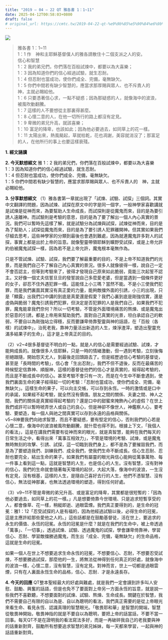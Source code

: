```yaml
---
title: "2019 – 04 – 22 QT 雅各書 1：1~11"
date: 2025-04-12T00:58:03+0800
draft: false
# original_url: https://cmtc.tw/2019-04-22-qt-%e9%9b%85%e5%90%84%e6%9b%b8-1%ef%bc%9a111
---
```


![](/images/qt.jpg)
> 雅各書 1：1\~11  
> 1：1 作　神和主耶穌基督僕人的雅各請散住十二個支派之人的安。  
> 信心和智慧  
> 1：2 我的弟兄們，你們落在百般試煉中，都要以為大喜樂；  
> 1：3 因為知道你們的信心經過試驗，就生忍耐。  
> 1：4 但忍耐也當成功，使你們成全、完備，毫無缺欠。  
> 1：5 你們中間若有缺少智慧的，應當求那厚賜與眾人、也不斥責人的　神，主就必賜給他。  
> 1：6 只要憑著信心求，一點不疑惑；因為那疑惑的人，就像海中的波浪，被風吹動翻騰。  
> 1：7 這樣的人不要想從主那裏得甚麼。  
> 1：8 心懷二意的人，在他一切所行的路上都沒有定見。  
> 1：9 卑微的弟兄升高，就該喜樂；  
> 1：10 富足的降卑，也該如此；因為他必要過去，如同草上的花一樣。  
> 1：11 太陽出來，熱風颳起，草就枯乾，花也凋謝，美容就消沒了；那富足的人，在他所行的事上也要這樣衰殘。

**1. 經文誦讀**

**2.  今天默想經文**
雅 1：2 我的弟兄們，你們落在百般試煉中，都要以為大喜樂  
1：3 因為知道你們的信心經過試驗，就生忍耐。  
1：4 但忍耐也當成功，使你們成全、完備，毫無缺欠。  
1：5 你們中間若有缺少智慧的，應當求那厚賜與眾人、也不斥責人的　神，主就必賜給他。

**3. 分享默想經文**
（1）雅各書第一章就出現了「試煉、試驗、試探」三個詞。其實中文翻譯的問題，因為試煉、試探在原文中的字是同一個字，一般神學家喜歡講就是試煉是從神而來，為要幫助人生命成長，而試探則是從魔鬼而來，目的是為要引誘人遠離神。而試驗則是考驗的意思，目的是為了要了解出一個人內心真實的景況。我們可以暫時先這樣了解，就是試驗分為試煉與試探，試煉從神而來，目的是為了幫助人；試探從魔鬼而來，目的是為了要引誘人犯罪離開神。但其實如果我們仔細去思考，這些神學家的分類到最後也會遇到難處，因為就連魔鬼許多對人的試探，事實上都是出於上帝的旨意。就像聖靈帶領耶穌到曠野受試探，或是上帝允許約伯被魔鬼試探一樣，因為若不是上帝允許，魔鬼根本毫無作為。

只是不管試煉、試驗、試探，我們要了解最重要的目的，不是上帝不知道我們的光景，而是我們自己不了解自己內心真實的景況。很多人就像彼得一樣，說自己一定不會否認主，但等到考驗來了，彼得才發現自己原來如此脆弱，竟能三次起誓不認主。又好像一個丈夫信誓旦旦的發誓說自己多麼愛老婆，但是當遇到一個條件更好的女子，卻忍不住外遇犯罪一樣。這能怪上小三嗎？當然不能。不是小三使我們犯罪，而是我們裏面其實沒有真正愛的力量，能夠敵擋外面的引誘，小三的出現，只是「顯露」出我們口中講的到底是真愛還是假愛？我們心裏到底是剛強信實，還是虛偽與脆弱？魔鬼引誘我們犯罪，但決定是否犯罪的人是我們自己，如果我們不犯罪，魔鬼能拿我們奈何？所以一切考驗，不管是外面環境痛苦的熬煉、或是魔鬼出於惡意的引誘，都是上帝用來幫助我們，面對自己真實的光景，坦白承認自己的軟弱，不要自以為剛強站立得穩，反而要謙卑倚靠聖靈與神的話語，在「百般（各樣）的試煉中」，治死老我，靠神力量活出新造的人生，煉淨渣滓，塑造出聖靈充滿多結果子的生命」，這才是上帝真正的目的。

（2）v2\~4很多基督徒不明白的一點，就是人的信心是需要經過試驗、試煉，才能夠成長的。就像很多人信耶穌，只是一時的情緒激動，但一遇到考驗，立刻後悔拒絕跟隨，開始怨天尤人，到最後走回頭路去了。但是經歷過信心考驗的基督徒，甚至是「長時間的考驗」，信心會「生出忍耐」，我們不但不退後，反而在最痛苦的時候堅定信靠神、順服神，這樣的基督徒他們的信心才是真實的，經得起考驗的，而且是不斷成長中的信心。甚至考驗不會只有一次，而是在今生中不斷會遇到，使我們裏面生命的果子經得起一切的考驗：「忍耐也當成功，使你們成全、完備，毫無缺欠」。這樣生命的果子，可以向主交帳，可以存到永恆。一時的激情或是口中的承諾，如果經不起考驗，就全然沒有價值。朋友之間的關係、夫妻之間、神人之間，我們的關係是真實經得起考驗的？還是口中的甜蜜來掩飾內心的虛假？在世上我們或許可以暫時唬弄世人或自己的良心，但是神卻不像世人，神鑑察人心，要考驗、要塑造，每一個人與祂之間真實可以存到永遠的品格與關係。  
v5\~8神要我們向祂求智慧，而且不要疑惑，要有堅定的信心，否則我們的心若是心懷二意，像海中的波浪被風吹動翻騰，就什麼也得不到。根據上下文，「我個人的看法」，這是在講我們需要有從神而來的眼光，就是真智慧，能夠在我們每天的日常生活之中，看得出來「萬事互相效力」，不管是環境的考驗、試煉，或是魔鬼無時無刻的攻擊、引誘、試探，這一切臨到我們身上，都不是為了要摧毀我們，而是為了要塑造我們、訓練我們、成全我們，使我們生命不斷成長。信心生忍耐、忍耐也要完全，結出生命的果子。如果我們有屬靈的眼光與信心能夠從萬事萬物、每一件事上看到這一點，這就是智慧的人生，也是信心的人生。沒有智慧，沒有對神的信心，我們的生命就會隨著每天環境的起伏，大起大落，像海中的波浪，一生沒有定見，沒有根基，這樣的人生，是隨自己喜好去行的人生，他們不憑智慧、沒有信心，無法從神那裏，也無法透過環境的塑造，得到任何好處。

（3）v9\~11不管是卑微的弟兄升高、或是富足的降卑，其實都是很短暫的：「因為他必要過去，如同草上的花一樣。」凡是想要倚靠今世環境、只是追求短暫享受的人，都會像草、花一樣，稍縱即逝、過眼雲煙。我們真正要得到的，是生命的冠冕：雅1：12「忍受試探的人是有福的，因為他經過試驗以後，必得生命的冠冕，這是主應許給那些愛他之人的。」這些話都是在鼓勵基督徒，活在世上，要追求的永生的價值、永恆的冠冕。永恆的冠冕是什麼？就是在我們的生命中，被上帝透過「萬事」、「一切事」，透過試煉、試驗、透過魔鬼的試探，學會謙卑倚靠神，學習信心、忍耐、學習敵擋勝過魔鬼，而生出「成全、完備，毫無缺欠」的生命品格，這就是生命的冠冕。

如果一個人在世上不想要追求生命永恆的冠冕，不想要信心、忍耐，不想要忍受試煉，不想要勝過試探，那麼他的一生，將無法從神得到任何真正的好處，就像海中的波浪一樣，心懷二意，沒有智慧，沒有定見。對神而言，世上一切都是過眼雲煙，只有在人裏面永恆生命的品格，信心、忍耐．才是永遠長存。

**4. 今天的回應**
QT整本聖經最大的好處與難處，就是我們一定會讀到許多叫人安慰、鼓勵、興奮的話語，但是也免不了要面對上帝另一方面永恆的旨意，就是說一些我們不喜歡聽，不想要面對的試煉、試驗、熬煉、生命成長。關鍵在於智慧，我們不需要自己有限的自以為是、自以為聰明的看法，我們真正需要的是從上帝眼光來看生命、看見永恆、認識真理的智慧眼光。「敬畏耶和華」是智慧的開端，智慧從敬畏神開始，敬畏神指的就是不要自以為聰明，要把上帝的話當話，不要不當一回事。每天QT不是在證明我的看法寫法多好，而是一再破碎我自己的老我要與神的話重新對齊，鼓勵所有想要追求智慧的弟兄姊妹，每一天都來學習，一起與神的話語重新對齊。

